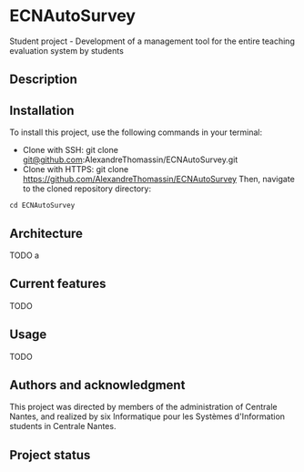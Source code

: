 # ECNAutoSurvey

Student project - Development of a management tool for the entire teaching evaluation system by students

## Description



## Installation
To install this project, use the following commands in your terminal:
- Clone with SSH:
  git clone git@github.com:AlexandreThomassin/ECNAutoSurvey.git
- Clone with HTTPS:
  git clone https://github.com/AlexandreThomassin/ECNAutoSurvey
Then, navigate to the cloned repository directory:
```
cd ECNAutoSurvey
```

## Architecture
TODO a

## Current features
TODO

## Usage 
TODO

## Authors and acknowledgment
This project was directed by members of the administration of Centrale Nantes, and realized by six Informatique pour les Systèmes d'Information students in Centrale Nantes.

## Project status
